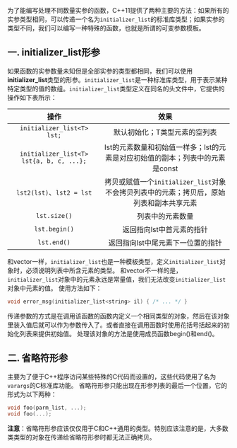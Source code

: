 为了能编写处理不同数量实参的函数，C++11提供了两种主要的方法：如果所有的实参类型相同，可以传递一个名为`initializer_list`的标准库类型；如果实参的类型不同，我们可以编写一种特殊的函数，也就是所谓的可变参数模板。
## 一. initializer_list形参
如果函数的实参数量未知但是全部实参的类型都相同，我们可以使用**initializer_list**类型的形参。`initializer_list`是一种标准库类型，用于表示某种特定类型的值的数组。`initializer_list`类型定义在同名的头文件中，它提供的操作如下表所示：

|操作|效果|
|:-:|:-:|
|`initializer_list<T> lst;`|默认初始化；T类型元素的空列表|
|`initializer_list<T> lst{a, b, c, ...};`|lst的元素数量和初始值一样多；lst的元素是对应初始值的副本；列表中的元素是const|
|`lst2(lst)`、`lst2 = lst`|拷贝或赋值一个`initializer_list`对象不会拷贝列表中的元素；拷贝后，原始列表和副本共享元素|
|`lst.size()`|列表中的元素数量|
|`lst.begin()`|返回指向lst中首元素的指针|
|`lst.end()`|返回指向lst中尾元素下一位置的指针|

和vector一样，`initializer_list`也是一种模板类型，定义`initializer_list`对象时，必须说明列表中所含元素的类型。
和vector不一样的是，`initializer_list`对象中的元素永远是常量值，我们无法改变`initializer_list`对象中元素的值。
使用方法如下：
```c++
void error_msg(initializer_list<string> il) { /* ... */ }
```
传递参数的方式是在调用该函数的函数内定义一个相同类型的对象，然后在该对象里装入值后就可以作为参数传入了。或者直接在调用函数时使用花括号括起来的初始化列表来提供初始值。
处理该对象的方法是使用成员函数begin()和end()。

## 二. 省略符形参
主要为了便于C++程序访问某些特殊的C代码而设置的，这些代码使用了名为`varargs`的C标准库功能。
省略符形参只能出现在形参列表的最后一个位置，它的形式为以下两种：
```c++
void foo(parm_list, ...);
void foo(...);
```
**注意**：省略符形参应该仅仅用于C和C++通用的类型。特别应该注意的是，大多数类类型的对象在传递给省略符形参时都无法正确拷贝。